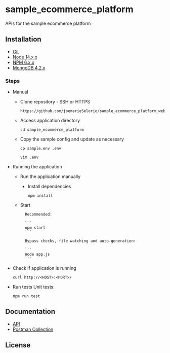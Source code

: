 # sample_ecommerce_platform

APIs for the sample ecommerce platform


## Installation

- [Git](https://git-scm.com/downloads)
- [Node 14.x.x](https://nodejs.org)
- [NPM 6.x.x](https://nodejs.org)
- [MongoDB 4.2.x](https://docs.mongodb.com/manual/administration/install-community/)


### Steps

- Manual

	- Clone repository - SSH or HTTPS

		```
		https://github.com/joemarieSelorio/sample_ecommerce_platform_web.git
		```

	- Access application directory

		```
		cd sample_ecommerce_platform
		```

	- Copy the sample config and update as necessary

		```
		cp sample.env .env
		```

		```
		vim .env
		```
- Running the application

	- Run the application manually
		- Install dependencies

			```
			npm install
			```
	- Start

			Recommended:

			```
			npm start
			```

			Bypass checks, file watching and auto-generation:

			```
			node app.js
			```
- Check if application is running

	```
	curl http://<HOST>:<PORT>/
	```
- Run tests
	Unit tests:

	```
	npm run test
	```
## Documentation
- [API](docs/api)
- [Postman Collection](docs/postman)
## License
